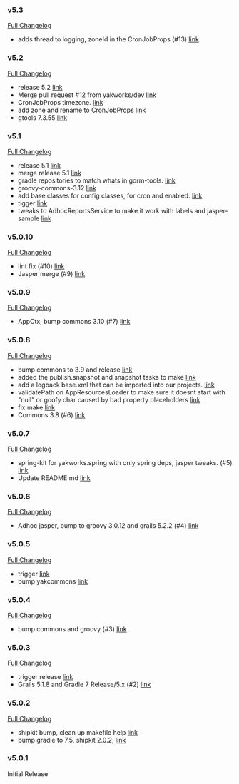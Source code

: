 ### v5.3

[Full Changelog](https://github.com/yakworks/spring-grails-kit/compare/v5.2...v5.3)
- adds thread to logging, zoneId in the CronJobProps (#13) [link](https://github.com/yakworks/spring-grails-kit/commit/1e887fe9f524ed316ad34bf1b1ebb1d74d74f925)

### v5.2

[Full Changelog](https://github.com/yakworks/spring-grails-kit/compare/v5.1...v5.2)
- release 5.2 [link](https://github.com/yakworks/spring-grails-kit/commit/6fba93c211ebbce3733bc848c67a1194202b743c)
- Merge pull request #12 from yakworks/dev [link](https://github.com/yakworks/spring-grails-kit/commit/9ae413dbd71f686aada91f004eb583ed7b3c680f)
- CronJobProps timezone. [link](https://github.com/yakworks/spring-grails-kit/commit/aa0527e6f1f91886685a4ef79310e924c906406e)
- add zone and rename to CronJobProps [link](https://github.com/yakworks/spring-grails-kit/commit/7b20ad2e7e32825bd146a178860b9221fc31c969)
- gtools 7.3.55 [link](https://github.com/yakworks/spring-grails-kit/commit/1a4d292d44bf4903c1500976aa754fa85d19a71e)

### v5.1

[Full Changelog](https://github.com/yakworks/spring-grails-kit/compare/v5.0.10...v5.1)
- release 5.1 [link](https://github.com/yakworks/spring-grails-kit/commit/13689544fe024fbe13b081b1f6476bb05bbb7138)
- merge release 5.1 [link](https://github.com/yakworks/spring-grails-kit/commit/85d1a9f5ca23fa7fa3714454d990f00328a87880)
- gradle repositories to match whats in gorm-tools. [link](https://github.com/yakworks/spring-grails-kit/commit/19f398e7bf53f853377f4e1451f85c524abc3d85)
- groovy-commons-3.12 [link](https://github.com/yakworks/spring-grails-kit/commit/df426e3eeec329b571d451fe46d7621ee07759dc)
- add base classes for config classes, for cron and enabled. [link](https://github.com/yakworks/spring-grails-kit/commit/4206605cdbedc83d8837821a87c4251c6087d51e)
- tigger [link](https://github.com/yakworks/spring-grails-kit/commit/67bc63cc2537cb46bbcedd253760907448e4da57)
- tweaks to AdhocReportsService to make  it work with labels and jasper-sample [link](https://github.com/yakworks/spring-grails-kit/commit/28b05bc0d9e010befd91ceee01ad2ce768546bf8)

### v5.0.10

[Full Changelog](https://github.com/yakworks/spring-grails-kit/compare/v5.0.9...v5.0.10)
- lint fix (#10) [link](https://github.com/yakworks/spring-grails-kit/commit/7176666a00918d95af1134c53dbf838b1abc6a0d)
- Jasper merge (#9) [link](https://github.com/yakworks/spring-grails-kit/commit/45acf9c943277550ed40a2580477f10fb80fdc95)

### v5.0.9

[Full Changelog](https://github.com/yakworks/spring-grails-kit/compare/v5.0.8...v5.0.9)
- AppCtx, bump commons 3.10 (#7) [link](https://github.com/yakworks/spring-grails-kit/commit/cf39cbbe1e553168cbc3299bc04147404f22661e)

### v5.0.8

[Full Changelog](https://github.com/yakworks/spring-grails-kit/compare/v5.0.7...v5.0.8)
- bump commons to 3.9 and release [link](https://github.com/yakworks/spring-grails-kit/commit/24ec395e6ecd385cf09e58020b095dfda68aff40)
- added the publish.snapshot and snapshot tasks to make [link](https://github.com/yakworks/spring-grails-kit/commit/9d6b1d634a54ab6d3d22e1732f087fa1ecc2c7d5)
- add a logback base.xml that can be imported into our projects. [link](https://github.com/yakworks/spring-grails-kit/commit/d957c28cd59f9763968fe3feadc49eff6a249d62)
- validatePath on AppResourcesLoader to make sure it doesnt start with "null" or goofy char caused by bad property placeholders [link](https://github.com/yakworks/spring-grails-kit/commit/a7760dfc0fc275ab654e89208c7c3332e76f71f8)
- fix make [link](https://github.com/yakworks/spring-grails-kit/commit/89c788c47e7b517cb3356a6a7ac9d88f9cded1e7)
- Commons 3.8 (#6) [link](https://github.com/yakworks/spring-grails-kit/commit/4f8cbb093c028caad74eb31e8d9e68b8251bb24d)

### v5.0.7

[Full Changelog](https://github.com/yakworks/spring-grails-kit/compare/v5.0.6...v5.0.7)
- spring-kit for yakworks.spring with only spring deps, jasper tweaks. (#5) [link](https://github.com/yakworks/spring-grails-kit/commit/e95696324ed4b21a746b3dbaa697378b8b21e5d1)
- Update README.md [link](https://github.com/yakworks/spring-grails-kit/commit/2b8786a748d5e556e27e99a4939e16f0749248b1)

### v5.0.6

[Full Changelog](https://github.com/yakworks/spring-grails-kit/compare/v5.0.5...v5.0.6)
- Adhoc jasper, bump to groovy 3.0.12 and grails 5.2.2 (#4) [link](https://github.com/yakworks/spring-grails-kit/commit/f4f49a9deccec292fb922cb433eeb14c030cc087)

### v5.0.5

[Full Changelog](https://github.com/yakworks/spring-grails-kit/compare/v5.0.4...v5.0.5)
- trigger [link](https://github.com/yakworks/spring-grails-kit/commit/850fa7240a43a993576280ca954988dcda9c5959)
- bump yakcommons [link](https://github.com/yakworks/spring-grails-kit/commit/c8ba2d724dbe62e00fd6316718c617a00a54501c)

### v5.0.4

[Full Changelog](https://github.com/yakworks/spring-grails-kit/compare/v5.0.3...v5.0.4)
-  bump commons and groovy (#3) [link](https://github.com/yakworks/spring-grails-kit/commit/c9cc9c8a7b25534425bcd914ea69d24815cc9678)

### v5.0.3

[Full Changelog](https://github.com/yakworks/spring-grails-kit/compare/v5.0.2...v5.0.3)
- trigger release [link](https://github.com/yakworks/spring-grails-kit/commit/8f27bc75b034d815638896c5661102f666275797)
- Grails 5.1.8 and Gradle 7 Release/5.x (#2) [link](https://github.com/yakworks/spring-grails-kit/commit/8bb89a249f2d1fd726059723862fa57171369a12)

### v5.0.2

[Full Changelog](https://github.com/yakworks/spring-grails-kit/compare/v5.0.1...v5.0.2)
- shipkit bump, clean up makefile help [link](https://github.com/yakworks/spring-grails-kit/commit/9e1ed38700c801d8fc8ecefbecdeab8c0f622579)
- bump gradle to 7.5, shipkit 2.0.2, [link](https://github.com/yakworks/spring-grails-kit/commit/0cb54766f7b4c60e381c246f69b4b3404147e77d)

### v5.0.1

Initial Release
